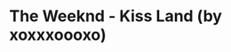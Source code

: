 <!--
id: 50617648435
link: http://tumblr.atmos.org/post/50617648435/the-weeknd-kiss-land-by-xoxxxoooxo
slug: the-weeknd-kiss-land-by-xoxxxoooxo
date: Thu May 16 2013 18:09:18 GMT-0700 (PDT)
publish: 2013-05-016
tags: 
title: The Weeknd - Kiss Land (by xoxxxoooxo)
-->


The Weeknd - Kiss Land (by xoxxxoooxo)
======================================



